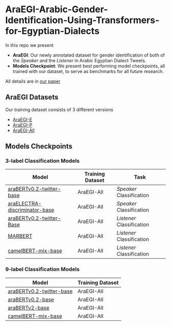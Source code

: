 # AraEGI-Arabic-Gender-Identification-Using-Transformers-for-Egyptian-Dialects  
In this repo we present 
-  **AraEGI**:  Our newly annotated dataset for gender identification of both of the *Speaker* and the *Listener* in Arabic Egyptian Dialect Tweets. 
- **Models Checkpoint**: We present best performing model checkpoints, all trained with our dataset, to serve as benchmarks for all future research.

All details are in [our paper]()

## AraEGI Datasets

Our training dataset consists of 3 different versions

- [AraEGI-E](https://github.com/AhmedHamdi101/AraEGI-Arabic-Gender-Identification-Using-Transformers-for-Egyptian-Dialect/tree/main/AraEGI/AraEGI-E)
- [AraEGI-P](https://github.com/AhmedHamdi101/AraEGI-Arabic-Gender-Identification-Using-Transformers-for-Egyptian-Dialect/tree/main/AraEGI/AraEGI-P)
- [AraEGI-All](https://github.com/AhmedHamdi101/AraEGI-Arabic-Gender-Identification-Using-Transformers-for-Egyptian-Dialect/tree/main/AraEGI/AraEGI-All)



## Models Checkpoints

### 3-label Classification Models
| Model | Training Dataset | Task |
|----------|----------|----------|
| [araBERTv0.2-twitter-base](https://drive.google.com/drive/folders/1U82AquuO121sCh6gZYJSaqvh3JcT93TD)    | AraEGI-All   |  *Speaker* Classification |
| [araELECTRA-discriminator-base](https://drive.google.com/drive/folders/1jhVPm6RMRl5nb07aIgmUQov5pmUeW0Dm)   | AraEGI-All  | *Speaker* Classification  |
| [araBERTv0.2-twitter-Base](https://drive.google.com/drive/folders/18zBXvKuRg0knrNxbXbavQeNhJFver3-S)  | AraEGI-All  | *Listener* Classification   |
| [MARBERT](https://drive.google.com/drive/folders/1NigiVJ1PIWK797U8fSPtem81YLFc04s7)  | AraEGI-All  | *Listener* Classification  |
| [camelBERT-mix-base](https://drive.google.com/drive/folders/1b7X3XPRXL-fTZBIPZ-LO3Y8u60_cIVPa)  | AraEGI-All  | *Listener* Classification  |

### 9-label Classification Models

| Model | Training Dataset |
|----------|----------|
| [araBERTv0.2-twitter-base](https://drive.google.com/drive/folders/1_NCPKb15_Bafy73rJn4aFPf4Zxo-33z3) | AraEGI-All |
| [araBERTv0.2-base](https://drive.google.com/drive/folders/1TRXjK1WAfZL6fV_imllLJGCnvgjVFgqz)   | AraEGI-All |
| [araBERTv2-base](https://drive.google.com/drive/folders/1XudbkuJ1O5PFz9eslU4Ipv7zLTQjTbfK)    | AraEGI-All |
| [camelBERT-mix-base](https://drive.google.com/drive/folders/1XiAwTLRhGmWzIphG0YST-G-9_Lw0M5X5) | AraEGI-All |

